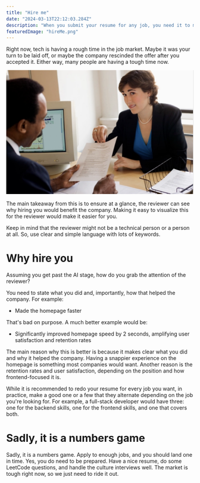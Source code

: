 ```yaml
---
title: "Hire me"
date: "2024-03-13T22:12:03.284Z"
description: "When you submit your resume for any job, you need it to make it clear to the reviewer how your presence will help the company"
featuredImage: "hireMe.png"
---
```


Right now, tech is having a rough time in the job market. Maybe it was your turn to be laid off, or maybe the company rescinded the offer after you accepted it. Either way, many people are having a tough time now.

![HireMe](./hireMe.png)

The main takeaway from this is to ensure at a glance, the reviewer can see why hiring you would benefit the company. Making it easy to visualize this for the reviewer would make it easier for you.

Keep in mind that the reviewer might not be a technical person or a person at all. So, use clear and simple language with lots of keywords.

# Why hire you

Assuming you get past the AI stage, how do you grab the attention of the reviewer?

You need to state what you did and, importantly, how that helped the company. For example:

- Made the homepage faster

That's bad on purpose. A much better example would be:

- Significantly improved homepage speed by 2 seconds, amplifying user satisfaction and retention rates

The main reason why this is better is because it makes clear what you did and why it helped the company. Having a snappier experience on the homepage is something most companies would want. Another reason is the retention rates and user satisfaction, depending on the position and how frontend-focused it is.

While it is recommended to redo your resume for every job you want, in practice, make a good one or a few that they alternate depending on the job you're looking for. For example, a full-stack developer would have three: one for the backend skills, one for the frontend skills, and one that covers both.

# Sadly, it is a numbers game

Sadly, it is a numbers game. Apply to enough jobs, and you should land one in time. Yes, you do need to be prepared. Have a nice resume, do some LeetCode questions, and handle the culture interviews well. The market is tough right now, so we just need to ride it out.
